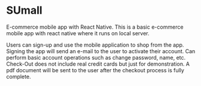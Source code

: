 # SUmall
E-commerce mobile app with React Native.
This is a basic e-commerce mobile app with react native where it runs on local server.

Users can sign-up and use the mobile application to shop from the app. Signing the app will send an e-mail to the user to activate their account.
Can perform basic account operations such as change password, name, etc. 
Check-Out does not include real credit cards but just for demonstration. A pdf document will be sent to the user after the checkout process is fully complete.

